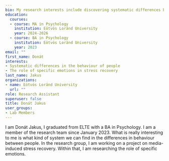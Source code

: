 ```yaml
---
bio: My research interests include discovering systematic differences between people in their behaviour.
education:
  courses:
  - course: MA in Psychology
    institution: Eötvös Loránd University
    year: 2024-2026
  - course: BA in Psychology
    institution: Eötvös Loránd University
    year: 2023
email: ""
first_name: Donát
interests:
- Systematic differences in the behaviour of people
- The role of specific emotions in stress recovery
last_name: Jakus
organizations:
- name: Eötvös Loránd University
  url: ""
role: Research Assistant
superuser: false
title: Donát Jakus
user_groups:
- Lab Members
---
```


I am Donát Jakus, I graduated from ELTE with a BA in Psychology. I am a member of the research team since January 2023. What is really interesting to me is what kind of system we can find in the differences in behaviour between people. In the research group, I am working on a project on media-induced stress recovery. Within that, I am researching the role of specific emotions.